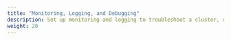 ```yaml
---
title: "Monitoring, Logging, and Debugging"
description: Set up monitoring and logging to troubleshoot a cluster, or debug a containerized application.
weight: 20
---
```



